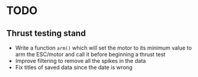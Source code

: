 # TODO

## Thrust testing stand 
- Write a function `arm()` which will set the motor to its minimum value to arm
the ESC/motor and call it before beginning a thrust test
- Improve filtering to remove all the spikes in the data
- Fix titles of saved data since the date is wrong
